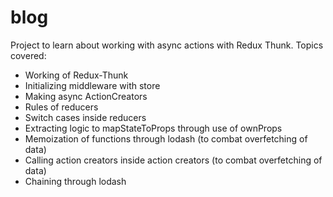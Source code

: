 # blog

Project to learn about working with async actions with Redux Thunk.
Topics covered:
* Working of Redux-Thunk
* Initializing middleware with store
* Making async ActionCreators
* Rules of reducers
* Switch cases inside reducers
* Extracting logic to mapStateToProps through use of ownProps
* Memoization of functions through lodash (to combat overfetching of data)
* Calling action creators inside action creators (to combat overfetching of data)
* Chaining through lodash